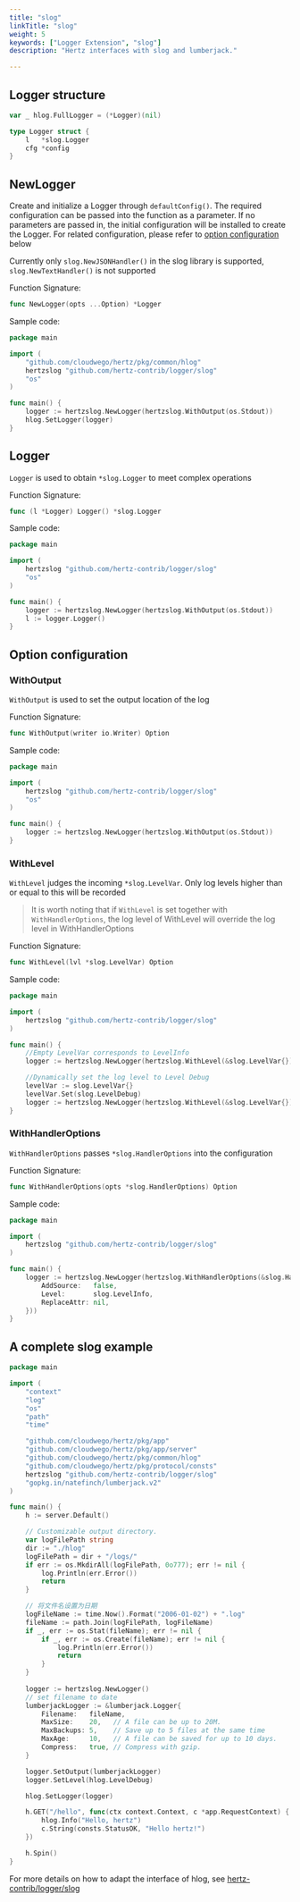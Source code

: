 ```yaml
---
title: "slog"
linkTitle: "slog"
weight: 5
keywords: ["Logger Extension", "slog"]
description: "Hertz interfaces with slog and lumberjack."

---
```


## Logger structure

```go
var _ hlog.FullLogger = (*Logger)(nil)

type Logger struct {
    l   *slog.Logger
    cfg *config
}
```

## NewLogger

Create and initialize a Logger through `defaultConfig()`. The required configuration can be passed into the function as a parameter. If no parameters are passed in, the initial configuration will be installed to create the Logger.
For related configuration, please refer to [option configuration](#option-configuration) below

Currently only `slog.NewJSONHandler()` in the slog library is supported, `slog.NewTextHandler()` is not supported

Function Signature:

```go
func NewLogger(opts ...Option) *Logger
```

Sample code:

```go
package main

import (
    "github.com/cloudwego/hertz/pkg/common/hlog"
    hertzslog "github.com/hertz-contrib/logger/slog"
    "os"
)

func main() {
    logger := hertzslog.NewLogger(hertzslog.WithOutput(os.Stdout))
    hlog.SetLogger(logger)
}
```

## Logger

`Logger` is used to obtain `*slog.Logger` to meet complex operations

Function Signature:

```go
func (l *Logger) Logger() *slog.Logger
```

Sample code:

```go
package main

import (
    hertzslog "github.com/hertz-contrib/logger/slog"
    "os"
)

func main() {
    logger := hertzslog.NewLogger(hertzslog.WithOutput(os.Stdout))
    l := logger.Logger()
}
```

## Option configuration

### WithOutput

`WithOutput` is used to set the output location of the log

Function Signature:

```go
func WithOutput(writer io.Writer) Option
```

Sample code:

```go
package main

import (
    hertzslog "github.com/hertz-contrib/logger/slog"
    "os"
)

func main() {
    logger := hertzslog.NewLogger(hertzslog.WithOutput(os.Stdout))
}


```

### WithLevel

`WithLevel` judges the incoming `*slog.LevelVar`. Only log levels higher than or equal to this will be recorded

>It is worth noting that if `WithLevel` is set together with `WithHandlerOptions`, the log level of WithLevel will override the log level in WithHandlerOptions

Function Signature:

```go
func WithLevel(lvl *slog.LevelVar) Option
```

Sample code:

```go
package main

import (
    hertzslog "github.com/hertz-contrib/logger/slog"
)

func main() {
    //Empty LevelVar corresponds to LevelInfo
    logger := hertzslog.NewLogger(hertzslog.WithLevel(&slog.LevelVar{}))

    //Dynamically set the log level to Level Debug
    levelVar := slog.LevelVar{}
    levelVar.Set(slog.LevelDebug)
    logger := hertzslog.NewLogger(hertzslog.WithLevel(&slog.LevelVar{})) 
}

```

### WithHandlerOptions

`WithHandlerOptions` passes `*slog.HandlerOptions` into the configuration

Function Signature:

```go
func WithHandlerOptions(opts *slog.HandlerOptions) Option 
```

Sample code:

```go
package main

import (
    hertzslog "github.com/hertz-contrib/logger/slog"
)

func main() {
    logger := hertzslog.NewLogger(hertzslog.WithHandlerOptions(&slog.HandlerOptions{
        AddSource:   false,
        Level:       slog.LevelInfo,
        ReplaceAttr: nil,
    }))
}
```

## A complete slog example

```go
package main

import (
	"context"
	"log"
	"os"
	"path"
	"time"

	"github.com/cloudwego/hertz/pkg/app"
	"github.com/cloudwego/hertz/pkg/app/server"
	"github.com/cloudwego/hertz/pkg/common/hlog"
	"github.com/cloudwego/hertz/pkg/protocol/consts"
	hertzslog "github.com/hertz-contrib/logger/slog"
	"gopkg.in/natefinch/lumberjack.v2"
)

func main() {
	h := server.Default()

	// Customizable output directory.
	var logFilePath string
	dir := "./hlog"
	logFilePath = dir + "/logs/"
	if err := os.MkdirAll(logFilePath, 0o777); err != nil {
		log.Println(err.Error())
		return
	}

	// 将文件名设置为日期
	logFileName := time.Now().Format("2006-01-02") + ".log"
	fileName := path.Join(logFilePath, logFileName)
	if _, err := os.Stat(fileName); err != nil {
		if _, err := os.Create(fileName); err != nil {
			log.Println(err.Error())
			return
		}
	}
	
	logger := hertzslog.NewLogger()
	// set filename to date
	lumberjackLogger := &lumberjack.Logger{
        Filename:   fileName,
        MaxSize:    20,   // A file can be up to 20M.
        MaxBackups: 5,    // Save up to 5 files at the same time
        MaxAge:     10,   // A file can be saved for up to 10 days.
        Compress:   true, // Compress with gzip.
	}

	logger.SetOutput(lumberjackLogger)
	logger.SetLevel(hlog.LevelDebug)

	hlog.SetLogger(logger)

	h.GET("/hello", func(ctx context.Context, c *app.RequestContext) {
		hlog.Info("Hello, hertz")
		c.String(consts.StatusOK, "Hello hertz!")
	})

	h.Spin()
}
```

For more details on how to adapt the interface of hlog, see [hertz-contrib/logger/slog](https://github.com/hertz-contrib/logger/tree/main/slog)
